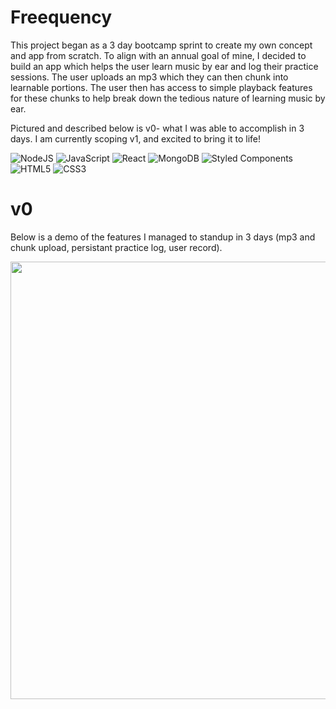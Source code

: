# Freequency

This project began as a 3 day bootcamp sprint to create my own concept and app from scratch. To align with an annual goal of mine, I decided to build an app which helps the user learn music by ear and log their practice sessions. The user uploads an mp3 which they can then chunk into learnable portions. The user then has access to simple playback features for these chunks to help break down the tedious nature of learning music by ear.

Pictured and described below is v0- what I was able to accomplish in 3 days. 
I am currently scoping v1, and excited to bring it to life! 

![NodeJS](https://img.shields.io/badge/node.js-6DA55F?style=for-the-badge&logo=node.js&logoColor=white)
![JavaScript](https://img.shields.io/badge/JavaScript-F7DF1E?style=for-the-badge&logo=javascript&logoColor=black)
![React](https://img.shields.io/badge/-React-61DAFB?logo=react&logoColor=white&style=for-the-badge)
![MongoDB](https://img.shields.io/badge/MongoDB-%234ea94b.svg?style=for-the-badge&logo=mongodb&logoColor=white)
![Styled Components](https://img.shields.io/badge/styled--components-DB7093?style=for-the-badge&logo=styled-components&logoColor=white)
![HTML5](https://img.shields.io/badge/html5-%23E34F26.svg?style=for-the-badge&logo=html5&logoColor=white)
![CSS3](https://img.shields.io/badge/css3-%231572B6.svg?style=for-the-badge&logo=css3&logoColor=white)

# v0

Below is a demo of the features I managed to standup in 3 days (mp3 and chunk upload, persistant practice log, user record). 


<img src="https://github.com/Willy-McNamara/Freequency/blob/main/Screen_Recording_2023-01-23_at_4_56_55_PM_AdobeExpress%20(3).gif" width="700"/>

